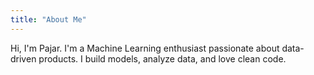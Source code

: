 ```yaml
---
title: "About Me"
---
```


Hi, I'm Pajar. I'm a Machine Learning enthusiast passionate about data-driven products. I build models, analyze data, and love clean code.
